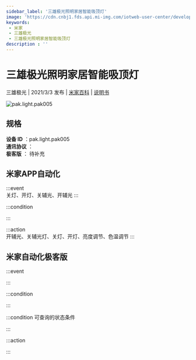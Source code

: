 ```yaml
---
sidebar_label: '三雄极光照明家居智能吸顶灯'
image: 'https://cdn.cnbj1.fds.api.mi-img.com/iotweb-user-center/developer_1679071269866aIOdP2xz.png?GalaxyAccessKeyId=AKVGLQWBOVIRQ3XLEW&Expires=9223372036854775807&Signature=UMYXzALtNG3buwdqdLBwSaAGUrI='
keywords: 
 - 米家
 - 三雄极光
 - 三雄极光照明家居智能吸顶灯
description : ''
---
```

# 三雄极光照明家居智能吸顶灯

三雄极光 | 2021/3/3 发布 | [米家百科](https://home.mi.com/webapp/content/baike/product/index.html?model=pak.light.pak005) | [说明书](https://home.mi.com/views/introduction.html?model=pak.light.pak005&region=cn)

![pak.light.pak005](https://cdn.cnbj1.fds.api.mi-img.com/iotweb-user-center/developer_1679071269866aIOdP2xz.png?GalaxyAccessKeyId=AKVGLQWBOVIRQ3XLEW&Expires=9223372036854775807&Signature=UMYXzALtNG3buwdqdLBwSaAGUrI=)

## 规格  
> 
**设备 ID** ：pak.light.pak005  
**通讯协议** ：  
**极客版**  ： 待补充 


## 米家APP自动化  

:::event  
关灯、开灯、关辅光、开辅光
:::

:::condition  

:::

:::action   
开辅光、关辅光灯、关灯、开灯、亮度调节、色温调节
:::

## 米家自动化极客版  

:::event  

:::

:::condition  

:::

:::condition 可查询的状态条件  

:::

:::action  

:::

        
